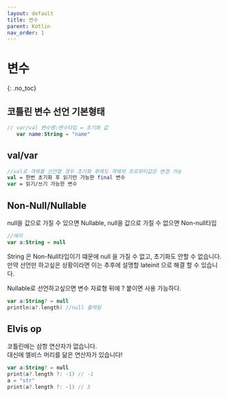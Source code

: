 ```yaml
---
layout: default
title: 변수
parent: Kotlin
nav_order: 1
---
```

# 변수
{: .no_toc}

## 코틀린 변수 선언 기본형태
```kotlin
// var/val 변수명:변수타입 = 초기화 값
   var name:String = "name"
```
  
   
## val/var
```kotlin
//val로 객체를 선언할 경우 초기화 후에도 객체의 프로퍼티값은 변경 가능
val = 한번 초기화 후 읽기만 가능한 final 변수
var = 읽기/쓰기 가능한 변수
```
  

## Non-Null/Nullable
null을 값으로 가질 수 있으면 Nullable, null을 값으로 가질 수 없으면 Non-null타입
```kotlin
//에러     
var a:String = null
```
String 은 Non-Null타입이기 떄문에 null 을 가질 수 없고, 초기화도 안할 수 없습니다.  
만약 선언만 하고싶은 상황이라면 이는 추후에 설명할 lateinit 으로 해결 할 수 있습니다.

Nullable로 선언하고싶으면 변수 자료형 뒤에 ? 붙이면 사용 가능하다.
```kotlin
var a:String? = null
println(a?.length) //null 출력됨    
```  
  

## Elvis op 
코틀린에는 삼항 연산자가 없습니다.  
대신에 엘비스 머리를 닮은 연산자가 있습니다!
```kotlin
var a:String? = null
print(a?.length ?: -1) // -1
a = "str"
print(a?.length ?: -1) // 3
```